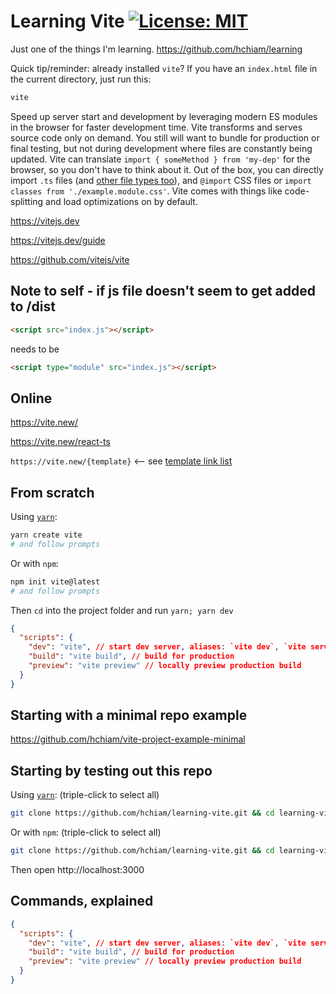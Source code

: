 # Learning Vite [![License: MIT](https://img.shields.io/badge/License-MIT-yellow.svg?style=for-the-badge)](https://github.com/hchiam/learning-template/blob/main/LICENSE)

Just one of the things I'm learning. <https://github.com/hchiam/learning>

Quick tip/reminder: already installed `vite`? If you have an `index.html` file in the current directory, just run this:

```bash
vite
```

Speed up server start and development by leveraging modern ES modules in the browser for faster development time. Vite transforms and serves source code only on demand. You still will want to bundle for production or final testing, but not during development where files are constantly being updated. Vite can translate `import { someMethod } from 'my-dep'` for the browser, so you don't have to think about it. Out of the box, you can directly import `.ts` files (and [other file types too](https://vitejs.dev/guide/features.html#json)), and `@import` CSS files or `import classes from './example.module.css'`. Vite comes with things like code-splitting and load optimizations on by default.

https://vitejs.dev

https://vitejs.dev/guide

https://github.com/vitejs/vite

## Note to self - if js file doesn't seem to get added to /dist

```html
<script src="index.js"></script>
```

needs to be

```html
<script type="module" src="index.js"></script>
```

## Online

https://vite.new/

https://vite.new/react-ts

`https://vite.new/{template}` <-- see [template link list](https://vitejs.dev/guide/#trying-vite-online)

## From scratch

Using [`yarn`](https://github.com/hchiam/learning-yarn):

```bash
yarn create vite
# and follow prompts
```

Or with `npm`:

```bash
npm init vite@latest
# and follow prompts
```

Then `cd` into the project folder and run `yarn; yarn dev`

```json
{
  "scripts": {
    "dev": "vite", // start dev server, aliases: `vite dev`, `vite serve`
    "build": "vite build", // build for production
    "preview": "vite preview" // locally preview production build
  }
}
```

## Starting with a minimal repo example

https://github.com/hchiam/vite-project-example-minimal

## Starting by testing out this repo

Using [`yarn`](https://github.com/hchiam/learning-yarn): (triple-click to select all)

```bash
git clone https://github.com/hchiam/learning-vite.git && cd learning-vite/vite-project-example && yarn && yarn dev;
```

Or with `npm`: (triple-click to select all)

```bash
git clone https://github.com/hchiam/learning-vite.git && cd learning-vite/vite-project-example && npm install && npm run dev;
```

Then open http://localhost:3000

## Commands, explained

```json
{
  "scripts": {
    "dev": "vite", // start dev server, aliases: `vite dev`, `vite serve`
    "build": "vite build", // build for production
    "preview": "vite preview" // locally preview production build
  }
}
```

